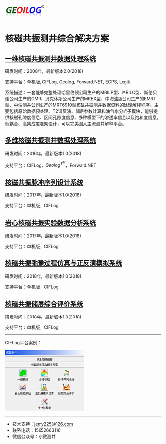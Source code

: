 <script type="text/javascript" async src="https://cdn.mathjax.org/mathjax/latest/MathJax.js?config=TeX-MML-AM_CHTML"> </script>

![logo](https://raw.githubusercontent.com/jemy225/NMROS/master/pictures/logo.png)

核磁共振测井综合解决方案
===

## [一维核磁共振测井数据处理系统](./一维核磁共振测井数据处理系统/readme.md)

研发时间：2008年，最新版本2.0(2018)

支持平台：单机版, CIFLog, Geolog, Forward.NET, EGPS, Logik

系统描述：一套能够完整处理哈里伯顿公司生产的MRILP型、MRILC型、斯伦贝谢公司生产的CMR、贝克休斯公司生产的MREX型、中海油服公司生产的EMRT型、中油测井公司生产的MRT6910型核磁共振测井数据资料的处理解释程序。主要包括原始数据预处理、T2谱反演、储层参数计算和油气水分析子模块，能够提供核磁孔隙度信息、区间孔隙度信息、多种模型下的渗透率信息以及饱和度信息。低耦合、高集成度框架设计，可以完美潜入主流测井解释平台。

## [多维核磁共振测井数据处理系统](./多维核磁共振测井数据处理系统/readme.md)

研发时间：2016年，最新版本1.0(2018)

支持平台：CIFLog，$Geolog^T^M$，Forward.NET

## [核磁共振脉冲序列设计系统](./核磁共振脉冲序列设计系统/readme.md)

研发时间：2017年，最新版本1.0(2018)

支持平台：单机版，CIFLog

## [岩心核磁共振实验数据分析系统](./岩心核磁共振实验数据分析系统/readme.md)

研发时间：2017年，最新版本1.0(2018)

支持平台：单机版，CIFLog

## [核磁共振弛豫过程仿真与正反演模拟系统](./核磁共振弛豫过程仿真与正反演模拟系统/readme.md)

研发时间：2018年，最新版本1.0(2018)

支持平台：单机版，CIFLog

## [核磁共振储层综合评价系统](./核磁共振储层综合评价系统/readme.md)

研发时间：2018年，最新版本1.0(2018)

支持平台：单机版，CIFLog



---
CIFLog平台案例：

![modulelist](https://raw.githubusercontent.com/jemy225/NMROS/master/pictures/modulelist.png)


---
- 技术支持：jemy225@126.com
- 联系电话：15652663116
- 微信公众号：小微测井
